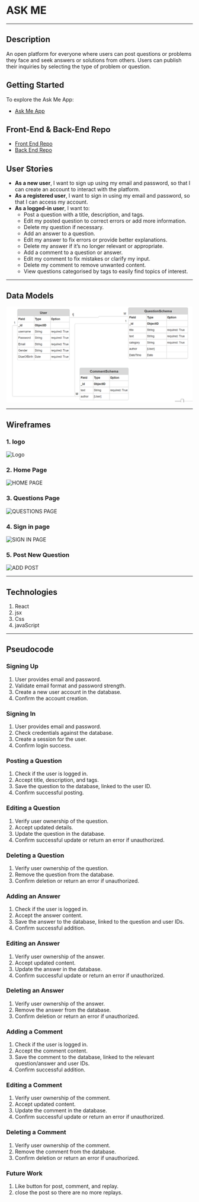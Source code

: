 # ASK ME
---
## Description

An open platform for everyone where users can post questions or problems they face and seek answers or solutions from others. Users can publish their inquiries by selecting the type of problem or question.

## Getting Started
To explore the Ask Me App:
- [Ask Me App](https://ask-me-front-end-phi.vercel.app/)

## Front-End & Back-End Repo
- [Front End Repo](https://github.com/loly1710/ask-me-front-end.git)
- [Back End Repo](https://github.com/loly1710/ask-me-back-end.git)
  

## User Stories
- **As a new user**, I want to sign up using my email and password, so that I can create an account to interact with the platform.
- **As a registered user**, I want to sign in using my email and password, so that I can access my account.
- **As a logged-in user**, I want to:
  - Post a question with a title, description, and tags.
  - Edit my posted question to correct errors or add more information.
  - Delete my question if necessary.
  - Add an answer to a question.
  - Edit my answer to fix errors or provide better explanations.
  - Delete my answer if it’s no longer relevant or appropriate.
  - Add a comment to a question or answer.
  - Edit my comment to fix mistakes or clarify my input.
  - Delete my comment to remove unwanted content.
  - View questions categorised by tags to easily find topics of interest.

---

## Data Models
![ERD](assests/ERD.PNG)

---

## Wireframes
### 1. logo 
![Logo](https://github.com/user-attachments/assets/8dd76308-f2d1-40e7-adea-2f8f3ba418e2)



### 2. Home Page
![HOME PAGE](https://github.com/user-attachments/assets/4f4b02bf-6fda-41ac-93e4-334a0422191b)



### 3. Questions Page

![QUESTIONS PAGE](https://github.com/user-attachments/assets/0caf5607-659e-4d9c-aa0e-67a04b893b65)



### 4. Sign in page

![SIGN IN PAGE](https://github.com/user-attachments/assets/85c0812b-eb4d-43b2-8ad5-79476857dea9)


### 5. Post New Question
![ADD POST](https://github.com/user-attachments/assets/3c635e3f-3ad2-43e0-8de2-5a7ed8c31b8d)



---
## Technologies
1. React
2. jsx
3. Css
4. javaScript

---
## Pseudocode

### Signing Up
1. User provides email and password.
2. Validate email format and password strength.
3. Create a new user account in the database.
4. Confirm the account creation.

### Signing In
1. User provides email and password.
2. Check credentials against the database.
3. Create a session for the user.
4. Confirm login success.

### Posting a Question
1. Check if the user is logged in.
2. Accept title, description, and tags.
3. Save the question to the database, linked to the user ID.
4. Confirm successful posting.

### Editing a Question
1. Verify user ownership of the question.
2. Accept updated details.
3. Update the question in the database.
4. Confirm successful update or return an error if unauthorized.

### Deleting a Question
1. Verify user ownership of the question.
2. Remove the question from the database.
3. Confirm deletion or return an error if unauthorized.

### Adding an Answer
1. Check if the user is logged in.
2. Accept the answer content.
3. Save the answer to the database, linked to the question and user IDs.
4. Confirm successful addition.

### Editing an Answer
1. Verify user ownership of the answer.
2. Accept updated content.
3. Update the answer in the database.
4. Confirm successful update or return an error if unauthorized.

### Deleting an Answer
1. Verify user ownership of the answer.
2. Remove the answer from the database.
3. Confirm deletion or return an error if unauthorized.

### Adding a Comment
1. Check if the user is logged in.
2. Accept the comment content.
3. Save the comment to the database, linked to the relevant question/answer and user IDs.
4. Confirm successful addition.

### Editing a Comment
1. Verify user ownership of the comment.
2. Accept updated content.
3. Update the comment in the database.
4. Confirm successful update or return an error if unauthorized.

### Deleting a Comment
1. Verify user ownership of the comment.
2. Remove the comment from the database.
3. Confirm deletion or return an error if unauthorized.



### Future Work 
1. Like button for post, comment, and replay.
2. close the post so there are no more replays.
